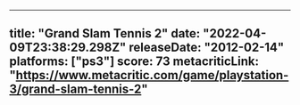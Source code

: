 
---
title: "Grand Slam Tennis 2"
date: "2022-04-09T23:38:29.298Z"
releaseDate: "2012-02-14"
platforms: ["ps3"]
score: 73
metacriticLink: "https://www.metacritic.com/game/playstation-3/grand-slam-tennis-2"
---
